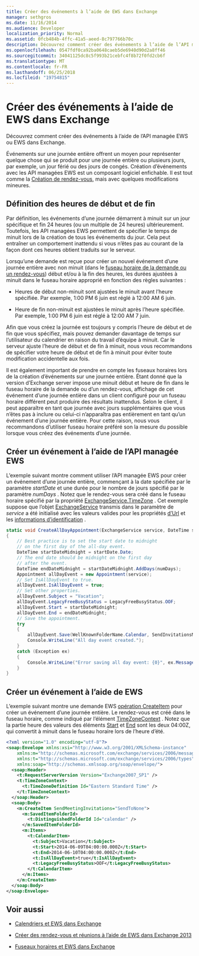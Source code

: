 ```yaml
---
title: Créer des événements à l’aide de EWS dans Exchange
manager: sethgros
ms.date: 11/16/2014
ms.audience: Developer
localization_priority: Normal
ms.assetid: 0fcb484b-4ffc-41a5-aeed-8c797766b70c
description: Découvrez comment créer des événements à l’aide de l’API managée EWS ou EWS dans Exchange.
ms.openlocfilehash: 0547fdf0ca92ba0648caeb5de6940d90d2a8ff46
ms.sourcegitcommit: 34041125dc8c5f993b21cebfc4f8b72f0fd2cb6f
ms.translationtype: MT
ms.contentlocale: fr-FR
ms.lasthandoff: 06/25/2018
ms.locfileid: "19754815"
---
```

# <a name="create-all-day-events-by-using-ews-in-exchange"></a>Créer des événements à l’aide de EWS dans Exchange

Découvrez comment créer des événements à l’aide de l’API managée EWS ou EWS dans Exchange.
  
Événements sur une journée entière offrent un moyen pour représenter quelque chose qui se produit pour une journée entière ou plusieurs jours, par exemple, un jour férié ou des jours de congés. Création d’événements avec les API managées EWS est un composant logiciel enfichable. Il est tout comme la [Création de rendez-vous](how-to-create-appointments-and-meetings-by-using-ews-in-exchange-2013.md), mais avec quelques modifications mineures.
  
## <a name="setting-start-and-end-times"></a>Définition des heures de début et de fin

Par définition, les événements d’une journée démarrent à minuit sur un jour spécifique et fin 24 heures (ou un multiple de 24 heures) ultérieurement. Toutefois, les API managées EWS permettent de spécifier le temps de minuit lors de la création de tous les événements du jour. Cela peut entraîner un comportement inattendu si vous n’êtes pas au courant de la façon dont ces heures obtient traduits sur le serveur.
  
Lorsqu’une demande est reçue pour créer un nouvel événement d’une journée entière avec non minuit (dans le [fuseau horaire de la demande ou un rendez-vous](time-zones-and-ews-in-exchange.md)) début et/ou à la fin des heures, les durées ajustées à minuit dans le fuseau horaire approprié en fonction des règles suivantes :
  
- Heures de début non-minuit sont ajustées le minuit avant l’heure spécifiée. Par exemple, 1:00 PM 6 juin est réglé à 12:00 AM 6 juin.
    
- Heure de fin non-minuit est ajustées le minuit après l’heure spécifiée. Par exemple, 1:00 PM 6 juin est réglé à 12:00 AM 7 juin.
    
Afin que vous créez la journée est toujours y compris l’heure de début et de fin que vous spécifiez, mais pouvez demander davantage de temps sur l’utilisateur du calendrier en raison du travail d’équipe à minuit. Car le serveur ajuste l’heure de début et de fin à minuit, nous vous recommandons de spécifier votre heure de début et de fin à minuit pour éviter toute modification accidentelle aux fois.
  
Il est également important de prendre en compte les fuseaux horaires lors de la création d’événements sur une journée entière. Étant donné que la version d’Exchange server impose une minuit début et heure de fin dans le fuseau horaire de la demande ou d’un rendez-vous, affichage de cet événement d’une journée entière dans un client configuré pour un fuseau horaire différent peut produire des résultats inattendus. Selon le client, il peut apparaître en tant que journée avec jours supplémentaires que vous n’êtes pas à inclure ou celui-ci n’apparaîtra pas entièrement en tant qu’un événement d’une journée entière. Pour cette raison, nous vous recommandons d’utiliser fuseau horaire préféré son la mesure du possible lorsque vous créez des événements d’une journée.
  
## <a name="create-an-all-day-event-by-using-the-ews-managed-api"></a>Créer un événement à l’aide de l’API managée EWS

L’exemple suivant montre comment utiliser l’API managée EWS pour créer un événement d’une journée entière, commençant à la date spécifiée par le paramètre _startDate_ et une durée pour le nombre de jours spécifié par le paramètre _numDays_ . Notez que le rendez-vous sera créé dans le fuseau horaire spécifié par la propriété [ExchangeService.TimeZone](http://msdn.microsoft.com/en-us/library/microsoft.exchange.webservices.data.exchangeservice.timezone%28v=exchg.80%29.aspx) . Cet exemple suppose que l’objet [ExchangeService](http://msdn.microsoft.com/en-us/library/microsoft.exchange.webservices.data.exchangeservice%28v=exchg.80%29.aspx) transmis dans le paramètre de _service_ a été initialisé avec les valeurs valides pour les propriétés [d’Url](http://msdn.microsoft.com/en-us/library/microsoft.exchange.webservices.data.exchangeservice.url%28v=exchg.80%29.aspx) et les [informations d’identification](http://msdn.microsoft.com/en-us/library/microsoft.exchange.webservices.data.exchangeservicebase.credentials%28v=exchg.80%29.aspx) . 
  
```cs
static void CreateAllDayAppointment(ExchangeService service, DateTime startDate, int numDays)
{
    // Best practice is to set the start date to midnight
    // on the first day of the all-day event.
    DateTime startDateMidnight = startDate.Date;
    // The end date should be midnight on the first day
    // after the event.
    DateTime endDateMidnight = startDateMidnight.AddDays(numDays);
    Appointment allDayEvent = new Appointment(service);
    // Set IsAllDayEvent to true.
    allDayEvent.IsAllDayEvent = true;
    // Set other properties.
    allDayEvent.Subject = "Vacation";
    allDayEvent.LegacyFreeBusyStatus = LegacyFreeBusyStatus.OOF;
    allDayEvent.Start = startDateMidnight;
    allDayEvent.End = endDateMidnight;
    // Save the appointment.
    try
    {
        allDayEvent.Save(WellKnownFolderName.Calendar, SendInvitationsMode.SendToNone);
        Console.WriteLine("All day event created.");
    }
    catch (Exception ex)
    {
        Console.WriteLine("Error saving all day event: {0}", ex.Message);
    }
}
```

## <a name="create-an-all-day-event-by-using-ews"></a>Créer un événement à l’aide de EWS

L’exemple suivant montre une demande EWS [opération CreateItem](http://msdn.microsoft.com/library/78a52120-f1d0-4ed7-8748-436e554f75b6%28Office.15%29.aspx) pour créer un événement d’une journée entière. Le rendez-vous est créé dans le fuseau horaire, comme indiqué par l’élément [TimeZoneContext](http://msdn.microsoft.com/library/573c462b-aa1d-4ba0-8852-e3f48b26873b%28Office.15%29.aspx) . Notez que la partie heure des valeurs des éléments [Start](http://msdn.microsoft.com/library/7cfe9979-c893-4f9b-b3a1-8f9e17515a4b%28Office.15%29.aspx) et [End](http://msdn.microsoft.com/library/72329821-32ff-495d-b6e5-fdc011003c2e%28Office.15%29.aspx) sont les deux 04:00Z, qui convertit à minuit dans le fuseau horaire lors de l’heure d’été. 
  
```XML
<?xml version="1.0" encoding="utf-8"?>
<soap:Envelope xmlns:xsi="http://www.w3.org/2001/XMLSchema-instance" 
    xmlns:m="http://schemas.microsoft.com/exchange/services/2006/messages" 
    xmlns:t="http://schemas.microsoft.com/exchange/services/2006/types" 
    xmlns:soap="http://schemas.xmlsoap.org/soap/envelope/">
  <soap:Header>
    <t:RequestServerVersion Version="Exchange2007_SP1" />
    <t:TimeZoneContext>
      <t:TimeZoneDefinition Id="Eastern Standard Time" />
    </t:TimeZoneContext>
  </soap:Header>
  <soap:Body>
    <m:CreateItem SendMeetingInvitations="SendToNone">
      <m:SavedItemFolderId>
        <t:DistinguishedFolderId Id="calendar" />
      </m:SavedItemFolderId>
      <m:Items>
        <t:CalendarItem>
          <t:Subject>Vacation</t:Subject>
          <t:Start>2014-06-09T04:00:00.000Z</t:Start>
          <t:End>2014-06-10T04:00:00.000Z</t:End>
          <t:IsAllDayEvent>true</t:IsAllDayEvent>
          <t:LegacyFreeBusyStatus>OOF</t:LegacyFreeBusyStatus>
        </t:CalendarItem>
      </m:Items>
    </m:CreateItem>
  </soap:Body>
</soap:Envelope>
```

## <a name="see-also"></a>Voir aussi


- [Calendriers et EWS dans Exchange](calendars-and-ews-in-exchange.md)
    
- [Créer des rendez-vous et réunions à l’aide de EWS dans Exchange 2013](how-to-create-appointments-and-meetings-by-using-ews-in-exchange-2013.md)
    
- [Fuseaux horaires et EWS dans Exchange](time-zones-and-ews-in-exchange.md)
    

